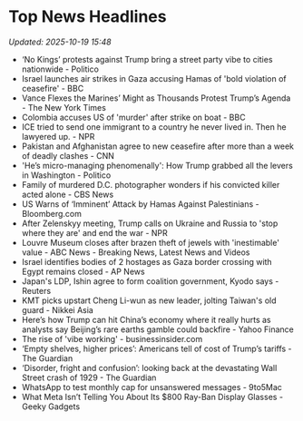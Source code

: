 # Top News Headlines

_Updated: 2025-10-19 15:48_

- ‘No Kings’ protests against Trump bring a street party vibe to cities nationwide - Politico
- Israel launches air strikes in Gaza accusing Hamas of 'bold violation of ceasefire' - BBC
- Vance Flexes the Marines’ Might as Thousands Protest Trump’s Agenda - The New York Times
- Colombia accuses US of 'murder' after strike on boat - BBC
- ICE tried to send one immigrant to a country he never lived in. Then he lawyered up. - NPR
- Pakistan and Afghanistan agree to new ceasefire after more than a week of deadly clashes - CNN
- 'He’s micro-managing phenomenally': How Trump grabbed all the levers in Washington - Politico
- Family of murdered D.C. photographer wonders if his convicted killer acted alone - CBS News
- US Warns of ‘Imminent’ Attack by Hamas Against Palestinians - Bloomberg.com
- After Zelenskyy meeting, Trump calls on Ukraine and Russia to 'stop where they are' and end the war - NPR
- Louvre Museum closes after brazen theft of jewels with 'inestimable' value - ABC News - Breaking News, Latest News and Videos
- Israel identifies bodies of 2 hostages as Gaza border crossing with Egypt remains closed - AP News
- Japan's LDP, Ishin agree to form coalition government, Kyodo says - Reuters
- KMT picks upstart Cheng Li-wun as new leader, jolting Taiwan's old guard - Nikkei Asia
- Here’s how Trump can hit China’s economy where it really hurts as analysts say Beijing’s rare earths gamble could backfire - Yahoo Finance
- The rise of 'vibe working' - businessinsider.com
- ‘Empty shelves, higher prices’: Americans tell of cost of Trump’s tariffs - The Guardian
- ‘Disorder, fright and confusion’: looking back at the devastating Wall Street crash of 1929 - The Guardian
- WhatsApp to test monthly cap for unsanswered messages - 9to5Mac
- What Meta Isn’t Telling You About Its $800 Ray-Ban Display Glasses - Geeky Gadgets